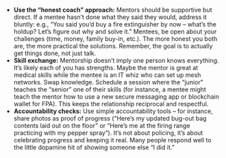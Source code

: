 - **Use the “honest coach” approach:** Mentors should be supportive but direct. If a mentee hasn’t done what they said they would, address it bluntly: e.g., “You said you’d buy a fire extinguisher by now – what’s the holdup? Let’s figure out why and solve it.” Mentees, be open about your challenges (time, money, family buy-in, etc.). The more honest you both are, the more practical the solutions. Remember, the goal is to actually get things done, not just talk.  
- **Skill exchange:** Mentorship doesn’t imply one person knows everything. It’s likely each of you has strengths. Maybe the mentor is great at medical skills while the mentee is an IT whiz who can set up mesh networks. Swap knowledge. Schedule a session where the “junior” teaches the “senior” one of their skills (for instance, a mentee might teach the mentor how to use a new secure messaging app or blockchain wallet for FPA). This keeps the relationship reciprocal and respectful.  
- **Accountability checks:** Use simple accountability tools – for instance, share photos as proof of progress (“Here’s my updated bug-out bag contents laid out on the floor” or “Here’s me at the firing range practicing with my pepper spray”). It’s not about policing, it’s about celebrating progress and keeping it real. Many people respond well to the little dopamine hit of showing someone else “I did it.”